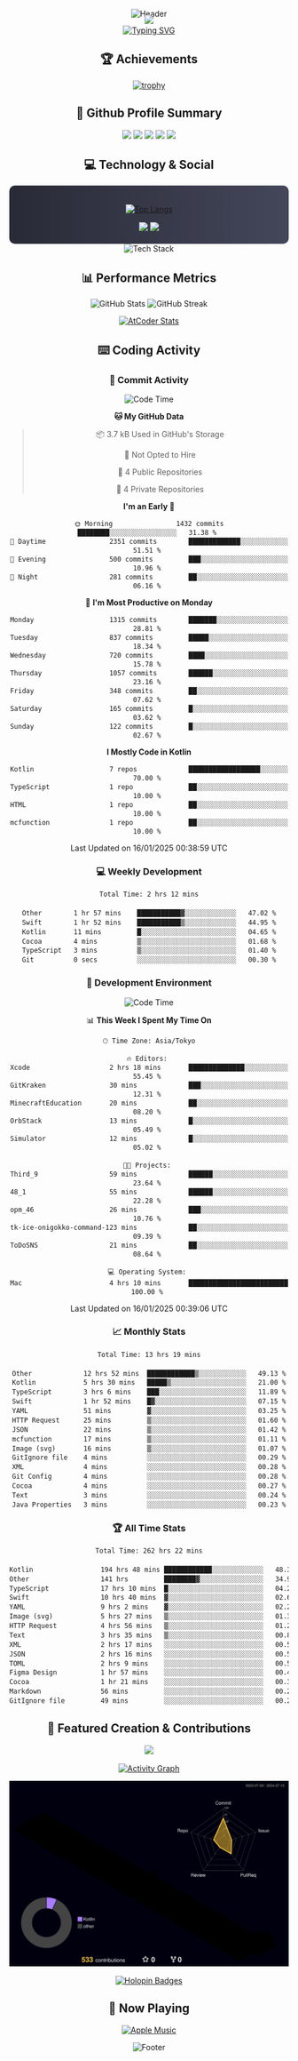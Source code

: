 <div align="center">
  
![Header](https://capsule-render.vercel.app/api?type=waving&color=gradient&customColorList=12&height=300&section=header&text=Welcome%20to%20Batapii's%20Universe&fontSize=50&animation=fadeIn&fontAlignY=40&desc=Android%20Developer%20|%20Kotlin%20LOVE%20)

<div style="margin-top: -20px;">
  <img src="https://readme-typing-svg.herokuapp.com/?lines=Crafting+Android+Experiences;Building+Tomorrow's+Apps+Today;Always+Learning,+Always+Growing&font=Fira%20Code&center=true&width=440&height=45&color=f75c7e&vCenter=true&size=22&pause=1000">
</div>

<a href="https://git.io/typing-svg">
  <img src="https://readme-typing-svg.demolab.com?font=Fira+Code&weight=600&size=28&duration=4000&pause=1000&center=true&vCenter=true&width=800&lines=Hey+there!+I'm+Batapii+%F0%9F%91%8B;Android+Developer+from+Japan+%F0%9F%87%AF%F0%9F%87%B5" alt="Typing SVG" />
</a>

## 🏆 Achievements

[![trophy](https://github-profile-trophy.vercel.app/?username=batapii&theme=onestar&no-frame=true&no-bg=true&column=8&rank=SECRET,SSS,SS,S,AAA,AA,A,B,C,?&margin-w=10&margin-h=10)](https://github.com/ryo-ma/github-profile-trophy)

## 🎯 Github Profile Summary

<div align="center">
  <img src="http://github-profile-summary-cards.vercel.app/api/cards/profile-details?username=batapii&theme=radical" />
  <img src="http://github-profile-summary-cards.vercel.app/api/cards/repos-per-language?username=batapii&theme=radical" />
  <img src="http://github-profile-summary-cards.vercel.app/api/cards/most-commit-language?username=batapii&theme=radical" />
  <img src="http://github-profile-summary-cards.vercel.app/api/cards/stats?username=batapii&theme=radical" />
  <img src="http://github-profile-summary-cards.vercel.app/api/cards/productive-time?username=batapii&theme=radical" />
</div>

## 💻 Technology & Social

<div align="center" style="background: linear-gradient(to right, #282A36, #44475A); padding: 20px; border-radius: 10px;">

[![Top Langs](https://github-readme-stats.vercel.app/api/top-langs/?username=batapii
)](https://github.com/anuraghazra/github-readme-stats)

<div style="margin-top: 15px">
<a href="https://github.com/batapii"><img src="https://img.shields.io/github/followers/batapii?style=for-the-badge&logo=github&label=Follow&color=ff6e96&labelColor=282A36"/></a>
<a href="https://twitter.com/batapii3939"><img src="https://img.shields.io/twitter/follow/batapii?style=for-the-badge&logo=twitter&color=1DA1F2&labelColor=282A36&label= Twitter"/></a>
</div>

</div>

<div align="center">
<img src="https://github-readme-tech-stack.vercel.app/api/cards?title=Tech+Stack&align=center&titleAlign=center&fontSize=20&lineHeight=10&lineCount=4&theme=github_dark&width=800&bg=%230D1117&badge=%23161B22&border=%2321262D&titleColor=%2358A6FF&line1=kotlin%2Ckotlin%2C0095D5%3Bandroid%2Candroid%2C00ff00%3Bjetpackcompose%2Cjetpack%2C4285F4%3B&line2=swift%2Cswift%2CFA7343%3Bfirebase%2Cfirebase%2CFFCA28%3Bgithub%2Cgithub%2C181717%3B&line3=typescript%2Ctypescript%2C3178C6%3Bgraphql%2Cgraphql%2CE10098%3Bsupabase%2Csupabase%2C3FCF8E%3B&line4=gradle%2Cgradle%2C02303A%3Bgitkraken%2Cgitkraken%2C179287%3Bpostman%2Cpostman%2CFF6C37%3B" alt="Tech Stack" />
</div>



## 📊 Performance Metrics

<div align="center">

![GitHub Stats](https://github-readme-stats.vercel.app/api?username=batapii&show_icons=true&theme=radical&hide_border=true&bg_color=0D1117)
![GitHub Streak](https://github-readme-streak-stats.herokuapp.com/?user=batapii&theme=radical&hide_border=true&background=0D1117)

[![AtCoder Stats](https://atcoder-readme-stats.vercel.app/stats/batapii3939?theme=dark&show_history=5&width=495)](https://github.com/iwbc-mzk/atcoder-readme-stats)

</div>

## ⌨️ Coding Activity

### 🌟 Commit Activity
<!--START_SECTION:commit-stats-->
![Code Time](http://img.shields.io/badge/Code%20Time-403%20hrs%2036%20mins-blue)

**🐱 My GitHub Data** 

> 📦 3.7 kB Used in GitHub's Storage 
 > 
> 🚫 Not Opted to Hire
 > 
> 📜 4 Public Repositories 
 > 
> 🔑 4 Private Repositories 
 > 
**I'm an Early 🐤** 

```text
🌞 Morning                1432 commits        ████████░░░░░░░░░░░░░░░░░   31.38 % 
🌆 Daytime                2351 commits        █████████████░░░░░░░░░░░░   51.51 % 
🌃 Evening                500 commits         ███░░░░░░░░░░░░░░░░░░░░░░   10.96 % 
🌙 Night                  281 commits         ██░░░░░░░░░░░░░░░░░░░░░░░   06.16 % 
```
📅 **I'm Most Productive on Monday** 

```text
Monday                   1315 commits        ███████░░░░░░░░░░░░░░░░░░   28.81 % 
Tuesday                  837 commits         █████░░░░░░░░░░░░░░░░░░░░   18.34 % 
Wednesday                720 commits         ████░░░░░░░░░░░░░░░░░░░░░   15.78 % 
Thursday                 1057 commits        ██████░░░░░░░░░░░░░░░░░░░   23.16 % 
Friday                   348 commits         ██░░░░░░░░░░░░░░░░░░░░░░░   07.62 % 
Saturday                 165 commits         █░░░░░░░░░░░░░░░░░░░░░░░░   03.62 % 
Sunday                   122 commits         █░░░░░░░░░░░░░░░░░░░░░░░░   02.67 % 
```


**I Mostly Code in Kotlin** 

```text
Kotlin                   7 repos             ██████████████████░░░░░░░   70.00 % 
TypeScript               1 repo              ██░░░░░░░░░░░░░░░░░░░░░░░   10.00 % 
HTML                     1 repo              ██░░░░░░░░░░░░░░░░░░░░░░░   10.00 % 
mcfunction               1 repo              ██░░░░░░░░░░░░░░░░░░░░░░░   10.00 % 
```




 Last Updated on 16/01/2025 00:38:59 UTC
<!--END_SECTION:commit-stats-->

### 💻 Weekly Development
<!--START_SECTION:wakatime-->

```txt
Total Time: 2 hrs 12 mins

Other        1 hr 57 mins    ███████████▓░░░░░░░░░░░░░   47.02 %
Swift        1 hr 52 mins    ███████████▒░░░░░░░░░░░░░   44.95 %
Kotlin       11 mins         █░░░░░░░░░░░░░░░░░░░░░░░░   04.65 %
Cocoa        4 mins          ▒░░░░░░░░░░░░░░░░░░░░░░░░   01.68 %
TypeScript   3 mins          ▒░░░░░░░░░░░░░░░░░░░░░░░░   01.40 %
Git          0 secs          ░░░░░░░░░░░░░░░░░░░░░░░░░   00.30 %
```

<!--END_SECTION:wakatime-->

### 🔨 Development Environment
<!--START_SECTION:dev-stats-->
![Code Time](http://img.shields.io/badge/Code%20Time-403%20hrs%2036%20mins-blue)

📊 **This Week I Spent My Time On** 

```text
🕑︎ Time Zone: Asia/Tokyo

🔥 Editors: 
Xcode                    2 hrs 18 mins       ██████████████░░░░░░░░░░░   55.45 % 
GitKraken                30 mins             ███░░░░░░░░░░░░░░░░░░░░░░   12.31 % 
MinecraftEducation       20 mins             ██░░░░░░░░░░░░░░░░░░░░░░░   08.20 % 
OrbStack                 13 mins             █░░░░░░░░░░░░░░░░░░░░░░░░   05.49 % 
Simulator                12 mins             █░░░░░░░░░░░░░░░░░░░░░░░░   05.02 % 

🐱‍💻 Projects: 
Third_9                  59 mins             ██████░░░░░░░░░░░░░░░░░░░   23.64 % 
48_1                     55 mins             ██████░░░░░░░░░░░░░░░░░░░   22.28 % 
opm_46                   26 mins             ███░░░░░░░░░░░░░░░░░░░░░░   10.76 % 
tk-ice-onigokko-command-123 mins             ██░░░░░░░░░░░░░░░░░░░░░░░   09.39 % 
ToDoSNS                  21 mins             ██░░░░░░░░░░░░░░░░░░░░░░░   08.64 % 

💻 Operating System: 
Mac                      4 hrs 10 mins       █████████████████████████   100.00 % 
```


 Last Updated on 16/01/2025 00:39:06 UTC
<!--END_SECTION:dev-stats-->

### 📈 Monthly Stats
<!--START_SECTION:wakamonth-->

```txt
Total Time: 13 hrs 19 mins

Other             12 hrs 52 mins  ████████████▒░░░░░░░░░░░░   49.13 %
Kotlin            5 hrs 30 mins   █████▒░░░░░░░░░░░░░░░░░░░   21.00 %
TypeScript        3 hrs 6 mins    ███░░░░░░░░░░░░░░░░░░░░░░   11.89 %
Swift             1 hr 52 mins    █▓░░░░░░░░░░░░░░░░░░░░░░░   07.15 %
YAML              51 mins         ▓░░░░░░░░░░░░░░░░░░░░░░░░   03.25 %
HTTP Request      25 mins         ▒░░░░░░░░░░░░░░░░░░░░░░░░   01.60 %
JSON              22 mins         ▒░░░░░░░░░░░░░░░░░░░░░░░░   01.42 %
mcfunction        17 mins         ▒░░░░░░░░░░░░░░░░░░░░░░░░   01.11 %
Image (svg)       16 mins         ▒░░░░░░░░░░░░░░░░░░░░░░░░   01.07 %
GitIgnore file    4 mins          ░░░░░░░░░░░░░░░░░░░░░░░░░   00.29 %
XML               4 mins          ░░░░░░░░░░░░░░░░░░░░░░░░░   00.28 %
Git Config        4 mins          ░░░░░░░░░░░░░░░░░░░░░░░░░   00.28 %
Cocoa             4 mins          ░░░░░░░░░░░░░░░░░░░░░░░░░   00.27 %
Text              3 mins          ░░░░░░░░░░░░░░░░░░░░░░░░░   00.24 %
Java Properties   3 mins          ░░░░░░░░░░░░░░░░░░░░░░░░░   00.23 %
```

<!--END_SECTION:wakamonth-->

### 🏆 All Time Stats
<!--START_SECTION:wakaalltime-->

```txt
Total Time: 262 hrs 22 mins

Kotlin                 194 hrs 48 mins ████████████░░░░░░░░░░░░░   48.30 %
Other                  141 hrs         ████████▓░░░░░░░░░░░░░░░░   34.96 %
TypeScript             17 hrs 10 mins  █░░░░░░░░░░░░░░░░░░░░░░░░   04.26 %
Swift                  10 hrs 40 mins  ▓░░░░░░░░░░░░░░░░░░░░░░░░   02.65 %
YAML                   9 hrs 2 mins    ▓░░░░░░░░░░░░░░░░░░░░░░░░   02.24 %
Image (svg)            5 hrs 27 mins   ▒░░░░░░░░░░░░░░░░░░░░░░░░   01.35 %
HTTP Request           4 hrs 56 mins   ▒░░░░░░░░░░░░░░░░░░░░░░░░   01.23 %
Text                   3 hrs 35 mins   ▒░░░░░░░░░░░░░░░░░░░░░░░░   00.89 %
XML                    2 hrs 17 mins   ░░░░░░░░░░░░░░░░░░░░░░░░░   00.57 %
JSON                   2 hrs 16 mins   ░░░░░░░░░░░░░░░░░░░░░░░░░   00.56 %
TOML                   2 hrs 9 mins    ░░░░░░░░░░░░░░░░░░░░░░░░░   00.54 %
Figma Design           1 hr 57 mins    ░░░░░░░░░░░░░░░░░░░░░░░░░   00.49 %
Cocoa                  1 hr 21 mins    ░░░░░░░░░░░░░░░░░░░░░░░░░   00.34 %
Markdown               56 mins         ░░░░░░░░░░░░░░░░░░░░░░░░░   00.24 %
GitIgnore file         49 mins         ░░░░░░░░░░░░░░░░░░░░░░░░░   00.21 %
```

<!--END_SECTION:wakaalltime-->


## 🌟 Featured Creation & Contributions

<div align="center">
  <a href="https://github.com/batapii/ToDoSNS">
    <img src="https://github-readme-stats.vercel.app/api/pin/?username=batapii&repo=ToDoSNS&theme=radical&hide_border=true&bg_color=0D1117" />
  </a>

[![Activity Graph](https://github-readme-activity-graph.vercel.app/graph?username=batapii&custom_title=Contribution%20Graph&hide_border=true&theme=radical&bg_color=0D1117)](https://github.com/ashutosh00710/github-readme-activity-graph)

![3D Contrib](./profile-3d-contrib/profile-night-rainbow.svg)

[![Holopin Badges](https://holopin.me/batapii)](https://holopin.io/@batapii)

</div>

## 🎵 Now Playing

<div align="center">
  
[![Apple Music](https://music-profile.rayriffy.com/theme/dark.svg?uid=001005.6598667d2ffd4a10a4f429edd0ba24c4.1156)](https://github.com/rayriffy/apple-music-github-profile)

</div>

![Footer](https://capsule-render.vercel.app/api?type=waving&color=gradient&customColorList=12&height=100&section=footer)

</div>
